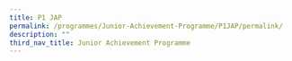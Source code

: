 ```yaml
---
title: P1 JAP
permalink: /programmes/Junior-Achievement-Programme/P1JAP/permalink/
description: ""
third_nav_title: Junior Achievement Programme
---
```

